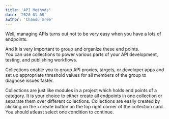 ```yaml
---
title: 'API Methods'
date: '2020-01-08'
author: 'Chandu Sree'
---
```


Well, managing APIs turns out not to be very easy when you have a lots of endpoints.

And it is very important to group and organize these end points.  
You can use collections to power various parts of your API development, testing, and publishing workflows.

Collections enable you to group API proxies, targets, or developer apps and set up appropriate threshold values for all members of the group to diagnose issues faster.

Collections are just like modules in a project which holds end points of a category. It is your choice to either create all endpoints in one collection or separate them over different collections. Collections are easily created by clicking on the +create button on the top right corner of the collection card. You should atleast select one condition to continue.
